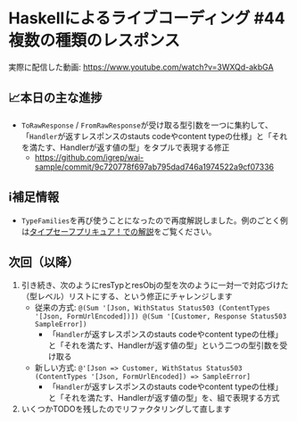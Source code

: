 # Haskellによるライブコーディング #44 複数の種類のレスポンス

実際に配信した動画: <https://www.youtube.com/watch?v=3WXQd-akbGA>

## 📈本日の主な進捗

- `ToRawResponse` / `FromRawResponse`が受け取る型引数を一つに集約して、「`Handler`が返すレスポンスのstauts codeやcontent typeの仕様」と「それを満たす、Handlerが返す値の型」をタプルで表現する修正
    - <https://github.com/igrep/wai-sample/commit/9c720778f697ab795dad746a1974522a9cf07336>

## ℹ️補足情報

- `TypeFamilies`を再び使うことになったので再度解説しました。例のごとく例は[タイプセーフプリキュア！での解説](https://qiita.com/igrep/items/5496fa405fae00b5a737#typefamilies)をご覧ください。

## 次回（以降）

1. 引き続き、次のようにresTypとresObjの型を次のように一対一で対応づけた（型レベル）リストにする、という修正にチャレンジします
    - 従来の方式:  `@(Sum '[Json, WithStatus Status503 (ContentTypes '[Json, FormUrlEncoded])]) @(Sum '[Customer, Response Status503 SampleError])`
        - 「`Handler`が返すレスポンスのstauts codeやcontent typeの仕様」と「それを満たす、Handlerが返す値の型」という二つの型引数を受け取る
    - 新しい方式: `@'[Json => Customer, WithStatus Status503 (ContentTypes '[Json, FormUrlEncoded]) => SampleError]`
        - 「`Handler`が返すレスポンスのstauts codeやcontent typeの仕様」と「それを満たす、Handlerが返す値の型」を、組で表現する方式
1. いくつかTODOを残したのでリファクタリングして直します
